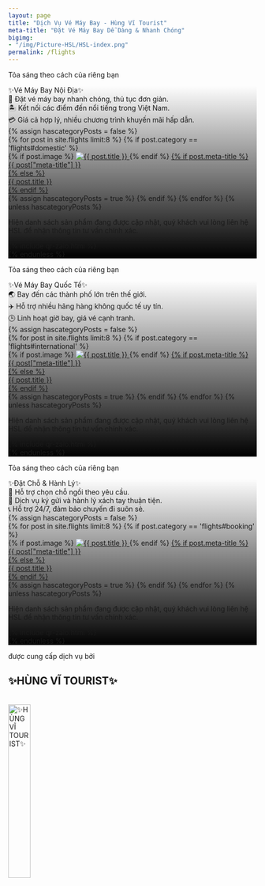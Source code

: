 ```yaml
---
layout: page
title: "Dịch Vụ Vé Máy Bay - Hùng Vĩ Tourist"
meta-title: "Đặt Vé Máy Bay Dễ Dàng & Nhanh Chóng"
bigimg:
- "/img/Picture-HSL/HSL-index.png"
permalink: /flights
---
```


<!-- Layer 1 -->

<div class="gradient-bg">
  <div class="gradient-text">
    <p>Tỏa sáng theo cách của riêng bạn</p>
  </div>
</div>

<div id="domestic" class="content-index" style="
      background: 
        linear-gradient(to bottom, rgba(0, 0, 0, 0) 0%, rgba(0, 0, 0, 1) 100%), 
        url('/img/Picture-HSL/HSL-index.png');
      background-size: cover; /* Ảnh nền bao phủ toàn bộ vùng */
      background-position: center; /* Căn giữa ảnh nền */
      background-repeat: no-repeat; /* Không lặp lại ảnh nền */
        ">
  <div class="summary">
    ✨Vé Máy Bay Nội Địa✨
  </div>
  <div class="description-content-index-sp">
  🛫 Đặt vé máy bay nhanh chóng, thủ tục đơn giản.<br>
  🏝️ Kết nối các điểm đến nổi tiếng trong Việt Nam.<br>
  💳 Giá cả hợp lý, nhiều chương trình khuyến mãi hấp dẫn.
  </div>
  {% assign hascategoryPosts = false %}
  <div class="details">
    {% for post in site.flights limit:8 %}
	{% if post.category == 'flights#domestic' %}
    <div class="component">
      {% if post.image %}
      <!-- Ảnh đại diện bài đăng -->
      <a href="{{ post.url | prepend: site.baseurl }}">
        <img src="{{ post.image }}" alt="{{ post.title }}" class="avatar" loading="lazy">
      </a>
      {% endif %}
      <!-- Tiêu đề bài đăng -->
      <a href="{{ post.url | prepend: site.baseurl }}">
        {% if post.meta-title %}
        <div class="component-name">{{ post["meta-title"] }}</div>
        {% else %}
        <div class="component-name">{{ post.title }}</div>
        {% endif %}
      </a>
    </div>
	{% assign hascategoryPosts = true %}
	{% endif %}
    {% endfor %}
	<!-- Report hascategoryPosts -->
	{% unless hascategoryPosts %}
	<div class="text-center">
		<p>Hiện danh sách sản phẩm đang được cập nhật, quý khách vui lòng liên hệ HSL để nhận thông tin tư vấn chính xác.
		</p>
    {% include qr-zalo.html %}
	</div>
	{% endunless %}
  </div>
</div>

<!-- Layer 1 -->

<div class="gradient-bg">
  <div class="gradient-text">
    <p>Tỏa sáng theo cách của riêng bạn</p>
  </div>
</div>

<div id="international" class="content-index" style="
      background: 
        linear-gradient(to bottom, rgba(0, 0, 0, 0) 0%, rgba(0, 0, 0, 1) 100%), 
        url('/img/Picture-HSL/HSL-index.png');
      background-size: cover; /* Ảnh nền bao phủ toàn bộ vùng */
      background-position: center; /* Căn giữa ảnh nền */
      background-repeat: no-repeat; /* Không lặp lại ảnh nền */
        ">
	<div class="summary">
	✨Vé Máy Bay Quốc Tế✨
	</div>
	<div class="description-content-index-sp">
  🌏 Bay đến các thành phố lớn trên thế giới.<br>
  ✈️ Hỗ trợ nhiều hãng hàng không quốc tế uy tín.<br>
  🕒 Linh hoạt giờ bay, giá vé cạnh tranh.
	</div>
	{% assign hascategoryPosts = false %}
	<div class="details">
    {% for post in site.flights limit:8 %}
	{% if post.category == 'flights#international' %}
    <div class="component">
      {% if post.image %}
      <!-- Ảnh đại diện bài đăng -->
      <a href="{{ post.url | prepend: site.baseurl }}">
        <img src="{{ post.image }}" alt="{{ post.title }}" class="avatar" loading="lazy">
      </a>
      {% endif %}
      <!-- Tiêu đề bài đăng -->
      <a href="{{ post.url | prepend: site.baseurl }}">
        {% if post.meta-title %}
        <div class="component-name">{{ post["meta-title"] }}</div>
        {% else %}
        <div class="component-name">{{ post.title }}</div>
        {% endif %}
      </a>
    </div>
	{% assign hascategoryPosts = true %}
	{% endif %}
    {% endfor %}
	<!-- Report hascategoryPosts -->
	{% unless hascategoryPosts %}
	<div class="text-center">
		<p>Hiện danh sách sản phẩm đang được cập nhật, quý khách vui lòng liên hệ HSL để nhận thông tin tư vấn chính xác.
		</p>
    {% include qr-zalo.html %}
	</div>
	{% endunless %}
  </div>
</div>

<!-- Layer 1 -->

<div class="gradient-bg">
  <div class="gradient-text">
    <p>Tỏa sáng theo cách của riêng bạn</p>
  </div>
</div>

<div id="booking" class="content-index" style="
      background: 
        linear-gradient(to bottom, rgba(0, 0, 0, 0) 0%, rgba(0, 0, 0, 1) 100%), 
        url('/img/Picture-HSL/HSL-index.png');
      background-size: cover; /* Ảnh nền bao phủ toàn bộ vùng */
      background-position: center; /* Căn giữa ảnh nền */
      background-repeat: no-repeat; /* Không lặp lại ảnh nền */
        ">
	<div class="summary">
	✨Đặt Chỗ & Hành Lý✨
	</div>
	<div class="description-content-index-sp">
  💺 Hỗ trợ chọn chỗ ngồi theo yêu cầu.<br>
  🛄 Dịch vụ ký gửi và hành lý xách tay thuận tiện.<br>
  📞 Hỗ trợ 24/7, đảm bảo chuyến đi suôn sẻ.
	</div>
  	{% assign hascategoryPosts = false %}
	<div class="details">
    {% for post in site.flights limit:8 %}
	{% if post.category == 'flights#booking' %}
    <div class="component">
      {% if post.image %}
      <!-- Ảnh đại diện bài đăng -->
      <a href="{{ post.url | prepend: site.baseurl }}">
        <img src="{{ post.image }}" alt="{{ post.title }}" class="avatar" loading="lazy">
      </a>
      {% endif %}
      <!-- Tiêu đề bài đăng -->
      <a href="{{ post.url | prepend: site.baseurl }}">
        {% if post.meta-title %}
        <div class="component-name">{{ post["meta-title"] }}</div>
        {% else %}
        <div class="component-name">{{ post.title }}</div>
        {% endif %}
      </a>
    </div>
	{% assign hascategoryPosts = true %}
	{% endif %}
    {% endfor %}
	<!-- Report hascategoryPosts -->
	{% unless hascategoryPosts %}
	<div class="text-center">
		<p>Hiện danh sách sản phẩm đang được cập nhật, quý khách vui lòng liên hệ HSL để nhận thông tin tư vấn chính xác.
		</p>
    {% include qr-zalo.html %}
	</div>
	{% endunless %}
  </div>
</div>


<!-- Layer 4 -->

<div class="gradient-bg">
  <div class="gradient-text">
    <P>được cung cấp dịch vụ bởi</P><h2>✨HÙNG VĨ TOURIST✨</h2>
    <br>
    <div class="text-center">
      <a target="_blank" rel="noopener" href="/" class="project-link" title="✨HÙNG VĨ TOURIST✨">
        <img src="{{ site.baseurl }}/img/Picture-HSL/logo-trans.png" class="img-rounded" loading="lazy" alt="✨HÙNG VĨ TOURIST✨" width="30%" />
      </a>
    </div>
  </div>
</div>
